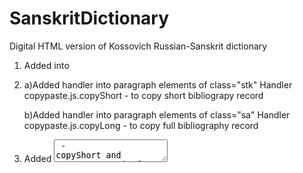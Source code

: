 # SanskritDictionary
Digital HTML version of Kossovich Russian-Sanskrit dictionary

1. Added <script type="text/javascript" src="./scripts/copypaste.js"></script> into <head>
2. a)Added handler into paragraph elements of class="stk"
   Handler copypaste.js.copyShort - to copy short bibliograpy record
   
   b)Added handler into paragraph elements of class="sa" 
   Handler copypaste.js.copyLong - to copy full bibliography record
3. Added <textarea id="copyBuffer" style=" left: -999px" /> - copyShort and copyLong use it 
   for constructing bibliography record and putting the result string into clipboard
  

